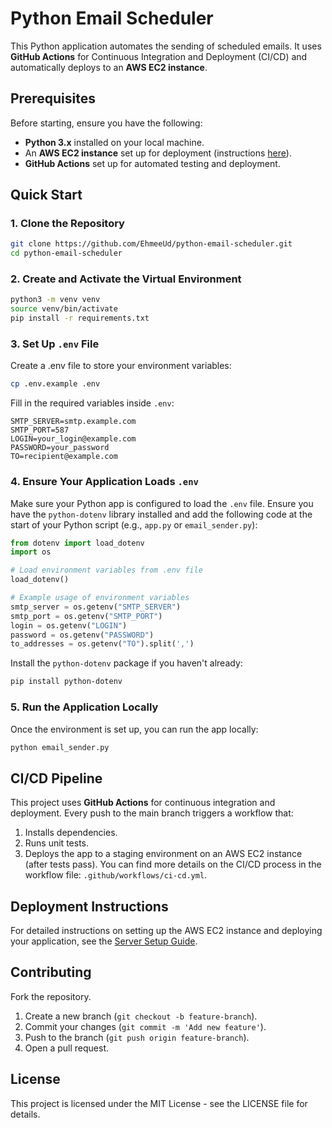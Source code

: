 # Python Email Scheduler

This Python application automates the sending of scheduled emails. It uses **GitHub Actions** for Continuous Integration and Deployment (CI/CD) and automatically deploys to an **AWS EC2 instance**.

## Prerequisites

Before starting, ensure you have the following:

- **Python 3.x** installed on your local machine.
- An **AWS EC2 instance** set up for deployment (instructions [here][def]).
- **GitHub Actions** set up for automated testing and deployment.

## Quick Start

### 1. Clone the Repository
```bash
git clone https://github.com/EhmeeUd/python-email-scheduler.git
cd python-email-scheduler
```
### 2. Create and Activate the Virtual Environment
```bash
python3 -m venv venv
source venv/bin/activate
pip install -r requirements.txt
```
### 3. Set Up ```.env``` File
Create a .env file to store your environment variables:
```bash
cp .env.example .env
```
Fill in the required variables inside ```.env```:

```env
SMTP_SERVER=smtp.example.com
SMTP_PORT=587
LOGIN=your_login@example.com
PASSWORD=your_password
TO=recipient@example.com
```

### 4. Ensure Your Application Loads ```.env```
Make sure your Python app is configured to load the ```.env``` file. Ensure you have the ```python-dotenv``` library installed and add the following code at the start of your Python script (e.g., ```app.py``` or ```email_sender.py```):

```python
from dotenv import load_dotenv
import os

# Load environment variables from .env file
load_dotenv()

# Example usage of environment variables
smtp_server = os.getenv("SMTP_SERVER")
smtp_port = os.getenv("SMTP_PORT")
login = os.getenv("LOGIN")
password = os.getenv("PASSWORD")
to_addresses = os.getenv("TO").split(',')
```
Install the ```python-dotenv``` package if you haven't already:

```bash
pip install python-dotenv
```

### 5. Run the Application Locally
Once the environment is set up, you can run the app locally:

```bash
python email_sender.py
```
## CI/CD Pipeline
This project uses **GitHub Actions** for continuous integration and deployment. Every push to the main branch triggers a workflow that:

1. Installs dependencies.
2. Runs unit tests.
3. Deploys the app to a staging environment on an AWS EC2 instance (after tests pass).
You can find more details on the CI/CD process in the workflow file: ```.github/workflows/ci-cd.yml```.

## Deployment Instructions
For detailed instructions on setting up the AWS EC2 instance and deploying your application, see the [Server Setup Guide][def].

## Contributing
Fork the repository.
1. Create a new branch (```git checkout -b feature-branch```).
2. Commit your changes (```git commit -m 'Add new feature'```).
3. Push to the branch (```git push origin feature-branch```).
4. Open a pull request.

## License
This project is licensed under the MIT License - see the LICENSE file for details.

[def]: ./docs/server-setup.md